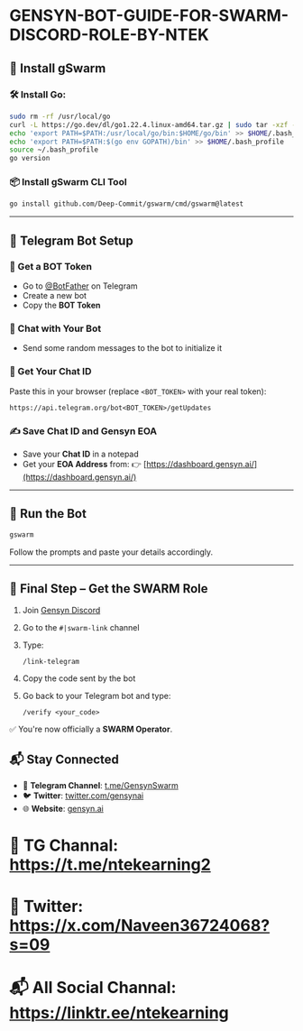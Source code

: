 # GENSYN-BOT-GUIDE-FOR-SWARM-DISCORD-ROLE-BY-NTEK


## 🚀 Install gSwarm

### 🛠 Install Go:

```bash
sudo rm -rf /usr/local/go
curl -L https://go.dev/dl/go1.22.4.linux-amd64.tar.gz | sudo tar -xzf - -C /usr/local
echo 'export PATH=$PATH:/usr/local/go/bin:$HOME/go/bin' >> $HOME/.bash_profile
echo 'export PATH=$PATH:$(go env GOPATH)/bin' >> $HOME/.bash_profile
source ~/.bash_profile
go version
````

### 📦 Install gSwarm CLI Tool

```bash
go install github.com/Deep-Commit/gswarm/cmd/gswarm@latest
```

---

## 🤖 Telegram Bot Setup

### 🔐 Get a BOT Token

* Go to [@BotFather](https://t.me/BotFather) on Telegram
* Create a new bot
* Copy the **BOT Token**

### 💬 Chat with Your Bot

* Send some random messages to the bot to initialize it

### 🔎 Get Your Chat ID

Paste this in your browser (replace `<BOT_TOKEN>` with your real token):

```
https://api.telegram.org/bot<BOT_TOKEN>/getUpdates
```

### ✍️ Save Chat ID and Gensyn EOA

* Save your **Chat ID** in a notepad
* Get your **EOA Address** from:
  👉 [https://dashboard.gensyn.ai/](https://dashboard.gensyn.ai/)

---

## 🧠 Run the Bot

```bash
gswarm
```

Follow the prompts and paste your details accordingly.

---

## 🧩 Final Step – Get the SWARM Role

1. Join [Gensyn Discord](https://discord.gg/gensyn)
2. Go to the `#|swarm-link` channel
3. Type:

   ```
   /link-telegram
   ```
4. Copy the code sent by the bot
5. Go back to your Telegram bot and type:

   ```
   /verify <your_code>
   ```

✅ You're now officially a **SWARM Operator**.


## 📬 Stay Connected

* 📢 **Telegram Channel**: [t.me/GensynSwarm](https://t.me/GensynSwarm)
* 🐦 **Twitter**: [twitter.com/gensynai](https://twitter.com/gensynai)
* 🌐 **Website**: [gensyn.ai](https://www.gensyn.ai)


# 📢 TG Channal: https://t.me/ntekearning2
# 📍 Twitter: https://x.com/Naveen36724068?s=09
# 📬 All Social Channal: https://linktr.ee/ntekearning

